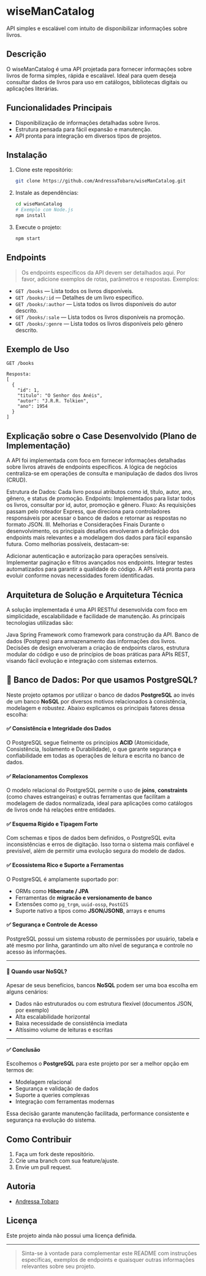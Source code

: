 # wiseManCatalog

API simples e escalável com intuito de disponibilizar informações sobre livros.

## Descrição

O wiseManCatalog é uma API projetada para fornecer informações sobre livros de forma simples, rápida e escalável. Ideal para quem deseja consultar dados de livros para uso em catálogos, bibliotecas digitais ou aplicações literárias.

## Funcionalidades Principais

- Disponibilização de informações detalhadas sobre livros.
- Estrutura pensada para fácil expansão e manutenção.
- API pronta para integração em diversos tipos de projetos.

## Instalação

1. Clone este repositório:
   ```bash
   git clone https://github.com/AndressaTobaro/wiseManCatalog.git
   ```
2. Instale as dependências:
   ```bash
   cd wiseManCatalog
   # Exemplo com Node.js
   npm install
   ```

3. Execute o projeto:
   ```bash
   npm start
   ```

## Endpoints

> Os endpoints específicos da API devem ser detalhados aqui. Por favor, adicione exemplos de rotas, parâmetros e respostas. Exemplos:

- `GET /books` — Lista todos os livros disponíveis.
- `GET /books/:id` — Detalhes de um livro específico.
- `GET /books/:author` — Lista todos os livros disponíveis do autor descrito.
- `GET /books/:sale` — Lista todos os livros disponíveis na promoção.
- `GET /books/:genre` — Lista todos os livros disponíveis pelo gênero descrito.

## Exemplo de Uso

```http
GET /books

Resposta:
[
  {
    "id": 1,
    "titulo": "O Senhor dos Anéis",
    "autor": "J.R.R. Tolkien",
    "ano": 1954
  }
]
```

## Explicação sobre o Case Desenvolvido (Plano de Implementação)
A API foi implementada com foco em fornecer informações detalhadas sobre livros através de endpoints específicos. A lógica de negócios centraliza-se em operações de consulta e manipulação de dados dos livros (CRUD).

Estrutura de Dados: Cada livro possui atributos como id, título, autor, ano, gênero, e status de promoção.
Endpoints: Implementados para listar todos os livros, consultar por id, autor, promoção e gênero.
Fluxo: As requisições passam pelo roteador Express, que direciona para controladores responsáveis por acessar o banco de dados e retornar as respostas no formato JSON.
III. Melhorias e Considerações Finais
Durante o desenvolvimento, os principais desafios envolveram a definição dos endpoints mais relevantes e a modelagem dos dados para fácil expansão futura. Como melhorias possíveis, destacam-se:

Adicionar autenticação e autorização para operações sensíveis.
Implementar paginação e filtros avançados nos endpoints.
Integrar testes automatizados para garantir a qualidade do código.
A API está pronta para evoluir conforme novas necessidades forem identificadas.


## Arquitetura de Solução e Arquitetura Técnica
A solução implementada é uma API RESTful desenvolvida com foco em simplicidade, escalabilidade e facilidade de manutenção. As principais tecnologias utilizadas são:

Java
Spring Framework como framework para construção da API.
Banco de dados (Postgres) para armazenamento das informações dos livros.
Decisões de design envolveram a criação de endpoints claros, estrutura modular do código e uso de princípios de boas práticas para APIs REST, visando fácil evolução e integração com sistemas externos.

## 📂 Banco de Dados: Por que usamos PostgreSQL?

Neste projeto optamos por utilizar o banco de dados **PostgreSQL** ao invés de um banco **NoSQL** por diversos motivos relacionados à consistência, modelagem e robustez. Abaixo explicamos os principais fatores dessa escolha:

#### ✅ Consistência e Integridade dos Dados

O PostgreSQL segue fielmente os princípios **ACID** (Atomicidade, Consistência, Isolamento e Durabilidade), o que garante segurança e confiabilidade em todas as operações de leitura e escrita no banco de dados.

#### ✅ Relacionamentos Complexos

O modelo relacional do PostgreSQL permite o uso de **joins**, **constraints** (como chaves estrangeiras) e outras ferramentas que facilitam a modelagem de dados normalizada, ideal para aplicações como catálogos de livros onde há relações entre entidades.

#### ✅ Esquema Rígido e Tipagem Forte

Com schemas e tipos de dados bem definidos, o PostgreSQL evita inconsistências e erros de digitação. Isso torna o sistema mais confiável e previsível, além de permitir uma evolução segura do modelo de dados.

#### ✅ Ecossistema Rico e Suporte a Ferramentas

O PostgreSQL é amplamente suportado por:

* ORMs como **Hibernate / JPA**
* Ferramentas de **migracão e versionamento de banco**
* Extensões como `pg_trgm`, `uuid-ossp`, `PostGIS`
* Suporte nativo a tipos como **JSON/JSONB**, arrays e enums

#### ✅ Segurança e Controle de Acesso

PostgreSQL possui um sistema robusto de permissões por usuário, tabela e até mesmo por linha, garantindo um alto nível de segurança e controle no acesso às informações.

---

#### 🚫 Quando usar NoSQL?

Apesar de seus benefícios, bancos **NoSQL** podem ser uma boa escolha em alguns cenários:

* Dados não estruturados ou com estrutura flexível (documentos JSON, por exemplo)
* Alta escalabilidade horizontal
* Baixa necessidade de consistência imediata
* Altíssimo volume de leituras e escritas

---

#### ✅ Conclusão

Escolhemos o **PostgreSQL** para este projeto por ser a melhor opção em termos de:

* Modelagem relacional
* Segurança e validação de dados
* Suporte a queries complexas
* Integração com ferramentas modernas

Essa decisão garante manutenção facilitada, performance consistente e segurança na evolução do sistema.

## Como Contribuir

1. Faça um fork deste repositório.
2. Crie uma branch com sua feature/ajuste.
3. Envie um pull request.

## Autoria

- [Andressa Tobaro](https://github.com/AndressaTobaro)

## Licença

Este projeto ainda não possui uma licença definida.

---
> Sinta-se à vontade para complementar este README com instruções específicas, exemplos de endpoints e quaisquer outras informações relevantes sobre seu projeto.


